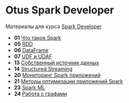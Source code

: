 # Otus Spark Developer

Материалы для курса [Spark Developer](https://otus.ru/lessons/spark/)

- **01** [Что такое Spark](lesson-01)
- **05** [RDD](lesson-05)
- **06** [DataFrame](lesson-06)
- **07** [UDF и UDAF](lesson-07)
- **13** [Собственный источник данных](lesson-13)
- **14** [Structured Streaming](lesson-14)
- **20** [Мониторинг Spark приложений](lesson-20)
- **21** [Методы оптимизации приложений Spark](lesson-21)
- **23** [Spark ML](lesson-23)
- **24** [Работа с графами](lesson-24)
